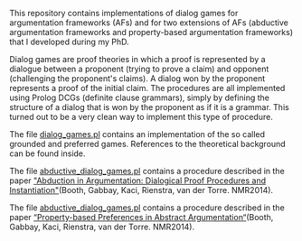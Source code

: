 This repository contains implementations of dialog games for argumentation frameworks (AFs) and 
for two extensions of AFs (abductive argumentation frameworks and property-based argumentation frameworks) that I developed during my PhD.

Dialog games are proof theories in which a proof is represented by a dialogue between a 
proponent (trying to prove a claim) and opponent (challenging the proponent's claims). A dialog 
    won by the proponent represents a proof of the initial claim.
The procedures are all implemented using Prolog DCGs (definite clause grammars),
  simply by defining the structure of a dialog that is won by the proponent as if it is a grammar.
This turned out to be a very clean way to implement this type of procedure.

The file [dialog_games.pl](https://github.com/tjitze/dialog_games/blob/master/dialog_games.pl) 
contains an implementation of the so called grounded and preferred games.
References to the theoretical background can be found inside.

The file [abductive_dialog_games.pl](https://github.com/tjitze/dialog_games/blob/master/abductive_dialog_games.pl) 
contains a procedure described in the paper ["Abduction in Argumentation: Dialogical Proof Procedures and Instantiation"](https://github.com/tjitze/dialog_games/blob/master/abductive_dialog_games.pdf)(Booth, Gabbay, Kaci, Rienstra, van der Torre. NMR2014).

The file [abductive_dialog_games.pl](https://github.com/tjitze/dialog_games/blob/master/property_based_preferences.pl) 
contains a procedure described in the paper [“Property-based Preferences in Abstract Argumentation“](https://github.com/tjitze/dialog_games/blob/master/property_based_preferences.pdf)(Booth, Gabbay, Kaci, Rienstra, van der Torre. NMR2014).


